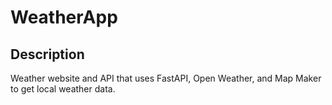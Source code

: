 # WeatherApp

## Description
Weather website and API that uses FastAPI, Open Weather, and Map Maker to get local weather data.

